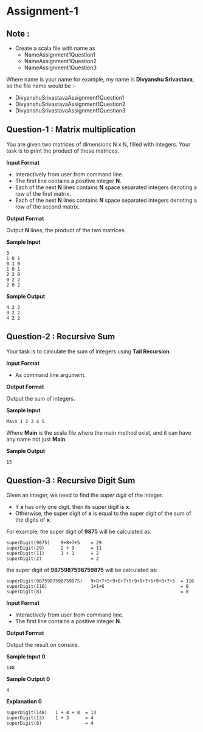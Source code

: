# Assignment-1

## Note :

 - Create a scala file with name as
	 - NameAssignment1Question1
	 - NameAssignment1Question2
	 - NameAssignment1Question3

Where name is your name for example, my name is **Divyanshu Srivastava**, so the file name would be :-

 - DivyanshuSrivastavaAssignment1Question1
 - DivyanshuSrivastavaAssignment1Question2
 - DivyanshuSrivastavaAssignment1Question3

## Question-1 : Matrix multiplication

You are given two matrices of dimensions N x N, filled with integers. Your task is to print the product of these matrices.

**Input Format**

 - Interactively from user from command line.
 - The first line contains a positive integer **N**.
 - Each of the next **N** lines contains **N** space separated integers denoting a row of the first matrix.
 - Each of the next **N** lines contains **N** space separated integers denoting a row of the second matrix.

**Output Format**

Output  **N**  lines, the product of the two matrices.

**Sample Input**

    3  
    1 0 1  
    0 1 0  
    1 0 1  
    2 2 0  
    0 2 2  
    2 0 2

**Sample Output**

    4 2 2  
    0 2 2  
    4 2 2

## Question-2 : Recursive Sum

Your task is to calculate the sum of integers using **Tail Recursion**.

**Input Format**

 - As command line argument.

**Output Format**

Output  the sum of integers.

**Sample Input**

    Main 1 2 3 4 5

Where **Main** is the scala file where the main method exist, and it can have any name not just **Main**.

**Sample Output**

    15

## Question-3 : Recursive Digit Sum

Given an integer, we need to find the  _super digit_  of the integer.

-   If **x** has only one  digit, then its super digit is  **x**.
-   Otherwise, the super digit of **x**  is equal to the super digit of the sum of the digits of  **x**.

For example, the super digit of **9875**  will be calculated as:

    superDigit(9875)   	9+8+7+5    = 29 
    superDigit(29) 	    2 + 9      = 11
    superDigit(11)		1 + 1      = 2
    superDigit(2)		           = 2

the super digit of **9875987598759875**  will be calculated as:

    superDigit(9875987598759875)   9+8+7+5+9+8+7+5+9+8+7+5+9+8+7+5  = 116
    superDigit(116)                1+1+6                            = 8
    superDigit(8)                                                   = 8

**Input Format**

 - Interactively from user from command line.
 - The first line contains a positive integer **N**.

**Output Format**

Output  the result on console.

**Sample Input 0**

    148

**Sample Output 0**

    4

**Explanation 0**

    superDigit(148)   1 + 4 + 8  = 13
    superDigit(13)    1 + 3      = 4
    superDigit(8)                = 4
